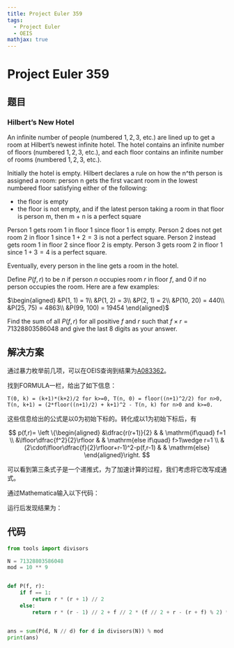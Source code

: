 ```yaml
---
title: Project Euler 359
tags:
  - Project Euler
  - OEIS
mathjax: true
---
```

<escape><!-- more --></escape>

# Project Euler 359

## 题目

### Hilbert’s New Hotel

An infinite number of people (numbered $1, 2, 3,$ etc.) are lined up to get a room at Hilbert’s newest infinite hotel. The hotel contains an infinite number of floors (numbered $1, 2, 3,$ etc.), and each floor contains an infinite number of rooms (numbered $1, 2, 3,$ etc.).

Initially the hotel is empty. Hilbert declares a rule on how the n^th person is assigned a room: person n gets the first vacant room in the lowest numbered floor satisfying either of the following:

- the floor is empty
- the floor is not empty, and if the latest person taking a room in that floor is person m, then m + n is a perfect square

Person $1$ gets room $1$ in floor $1$ since floor $1$ is empty.
Person $2$ does not get room $2$ in floor $1$ since $1 + 2 = 3$ is not a perfect square. Person $2$ instead gets room $1$ in floor $2$ since floor $2$ is empty. Person $3$ gets room $2$ in floor $1$ since $1 + 3 = 4$ is a perfect square.

Eventually, every person in the line gets a room in the hotel.

Define $P(f, r)$ to be $n$ if person $n$ occupies room $r$ in floor $f$, and $0$ if no person occupies the room. Here are a few examples:

$\begin{aligned}
&P(1, 1) = 1\\
&P(1, 2) = 3\\
&P(2, 1) = 2\\
&P(10, 20) = 440\\
&P(25, 75) = 4863\\
&P(99, 100) = 19454
\end{aligned}$

Find the sum of all $P(f, r)$ for all positive $f$ and $r$ such that $f \times r = 71328803586048$ and give the last $8$ digits as your answer.

## 解决方案

通过暴力枚举前几项，可以在OEIS查询到结果为[A083362](https://oeis.org/A083362)。

找到FORMULA一栏，给出了如下信息：

```
T(0, k) = (k+1)*(k+2)/2 for k>=0, T(n, 0) = floor((n+1)^2/2) for n>0, T(n, k+1) = (2*floor((n+1)/2) + k+1)^2 - T(n, k) for n>0 and k>=0.
```

这些信息给出的公式是以$0$为初始下标的。转化成以$1$为初始下标后，有

$$
p(f,r)=
\left \{\begin{aligned}
  &\dfrac{r(r+1)}{2}  & & \mathrm{if\quad} f=1 \\
  &\lfloor\dfrac{f^2}{2}\rfloor & & \mathrm{else if\quad} f>1\wedge r=1 \\
  &(2\cdot\lfloor\dfrac{f}{2}\rfloor+r-1)^2-p(f,r-1) & & \mathrm{else}
\end{aligned}\right.
$$

可以看到第三条式子是一个递推式，为了加速计算的过程，我们考虑将它改写成通式。

通过Mathematica输入以下代码：

运行后发现结果为：

## 代码
```py
from tools import divisors

N = 71328803586048
mod = 10 ** 9


def P(f, r):
    if f == 1:
        return r * (r + 1) // 2
    else:
        return r * (r - 1) // 2 + f // 2 * (f // 2 + r - (r + f) % 2) * 2


ans = sum(P(d, N // d) for d in divisors(N)) % mod
print(ans)

```